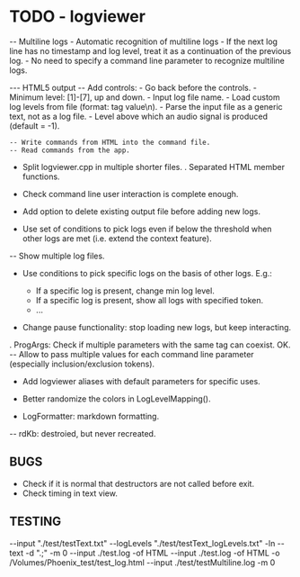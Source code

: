 # TODO - logviewer

-- Multiline logs
	- Automatic recognition of multiline logs
		- If the next log line has no timestamp and log level, treat it as a continuation of the previous log.
		- No need to specify a command line parameter to recognize multiline logs.

--- HTML5 output
    -- Add controls:
	    - Go back before the controls.
		- Minimum level: [1]-[7], up and down.
		- Input log file name.
		- Load custom log levels from file (format: tag value\n).
		- Parse the input file as a generic text, not as a log file.
		- Level above which an audio signal is produced (default = -1).

    -- Write commands from HTML into the command file.
	-- Read commands from the app.

- Split logviewer.cpp in multiple shorter files.
    . Separated HTML member functions.

- Check command line user interaction is complete enough.

- Add option to delete existing output file before adding new logs.

- Use set of conditions to pick logs even if below the threshold when other logs are met (i.e. extend the context feature).

-- Show multiple log files.

- Use conditions to pick specific logs on the basis of other logs.
    E.g.:
	- If a specific log is present, change min log level.
	- If a specific log is present, show all logs with specified token.
	- ...

- Change pause functionality: stop loading new logs, but keep interacting.

. ProgArgs: Check if multiple parameters with the same tag can coexist. OK.
	-- Allow to pass multiple values for each command line parameter (especially inclusion/exclusion tokens).

- Add logviewer aliases with default parameters for specific uses.

- Better randomize the colors in LogLevelMapping().

- LogFormatter: markdown formatting.

-- rdKb: destroied, but never recreated.


## BUGS

- Check if it is normal that destructors are not called before exit.
- Check timing in text view.


## TESTING

--input "./test/testText.txt" --logLevels "./test/testText_logLevels.txt" -ln --text -d ".;" -m 0
--input ./test.log -of HTML
--input ./test.log -of HTML -o /Volumes/Phoenix_test/test_log.html
--input ./test/testMultiline.log -m 0
